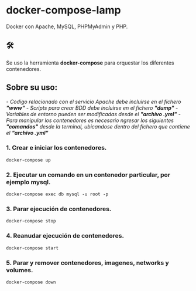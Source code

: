 # docker-compose-lamp

Docker con Apache, MySQL, PHPMyAdmin y PHP. 

## 🛠️
Se uso la herramienta **docker-compose** para orquestar los diferentes contenedores. 

## Sobre su uso:
_- Codigo relacionado con el servicio Apache debe incluirse en el fichero **"www"**_
_- Scripts para crear BDD debe incluirse en el fichero **"dump"**_
_- Variables de entorno pueden ser modificadas desde el **"archivo .yml"**_
_-Para manipular los contenedores es necesario ngresar los siguientes **"comandos"** desde la terminal, ubicandose dentro del fichero que contiene el **"archivo .yml"**_

### 1. Crear e iniciar los contenedores.

```
docker-compose up 
```

### 2. Ejecutar un comando en un contenedor particular, por ejemplo mysql.
```
docker-compose exec db mysql -u root -p
```

### 3. Parar ejecución de contenedores.
```
docker-compose stop
```

### 4. Reanudar ejecución de contenedores.
```
docker-compose start
```

### 5. Parar y remover contenedores, imagenes, networks y volumes.
```
docker-compose down
```
